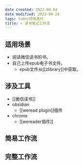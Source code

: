 ```yaml
---
date created: 2022-08-04
date modified: 2022-08-24
tags: todo/持续迭代
title: » 读书笔记工作流
---
```


## 适用场景

- 阅读微信读书的书。
- 自己上传epub电子书文件。
	- epub文件从[[zlibrary]]中获取。

## 涉及工具

- [[微信读书]]
- obsidian
	- [[weread plugin]]插件
- chrome
	- [[wereader插件]]

## 简易工作流

## 完整工作流
